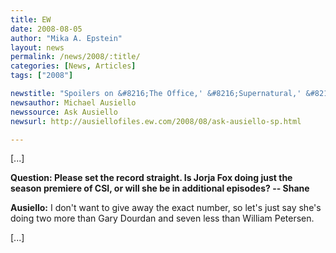 ```yaml
---
title: EW
date: 2008-08-05
author: "Mika A. Epstein"
layout: news
permalink: /news/2008/:title/
categories: [News, Articles]
tags: ["2008"]

newstitle: "Spoilers on &#8216;The Office,' &#8216;Supernatural,' &#8216;HIMYM,' &#8216;Bones,' &#8216;Heroes' and More!"
newsauthor: Michael Ausiello  
newssource: Ask Ausiello
newsurl: http://ausiellofiles.ew.com/2008/08/ask-ausiello-sp.html  

---
```


[...]

**Question: Please set the record straight. Is Jorja Fox doing just the season premiere of CSI, or will she be in additional episodes? -- Shane**

**Ausiello:** I don't want to give away the exact number, so let's just say she's doing two more than Gary Dourdan and seven less than William Petersen.

[...]  
